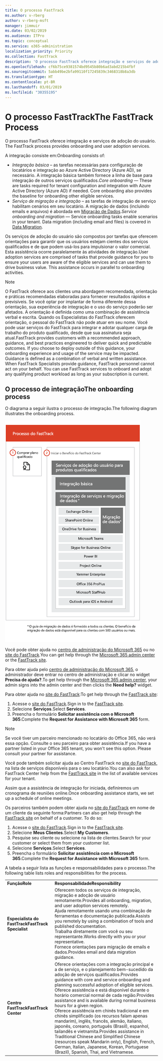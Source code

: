 ```yaml
---
title: O processo FastTrack
ms.author: v-rberg
author: v-rberg-msft
manager: jimmuir
ms.date: 03/02/2019
ms.audience: ITPro
ms.topic: conceptual
ms.service: o365-administration
localization_priority: Priority
ms.collection: FastTrack
description: 'O processo FastTrack oferece integração e serviços de adoção do usuário. '
ms.openlocfilehash: cf6b75ce9381574bd9545b80b6ad3abd215b4fbf
ms.sourcegitcommit: 5abb49be2bfa99110f17245839c3468318b8a3db
ms.translationtype: HT
ms.contentlocale: pt-BR
ms.lasthandoff: 03/01/2019
ms.locfileid: "30355195"
---
```

# <a name="the-fasttrack-process"></a><span data-ttu-id="b817a-103">O processo FastTrack</span><span class="sxs-lookup"><span data-stu-id="b817a-103">The FastTrack Process</span></span>

<span data-ttu-id="b817a-104">O processo FastTrack oferece integração e serviços de adoção do usuário. </span><span class="sxs-lookup"><span data-stu-id="b817a-104">The FastTrack process provides onboarding and user adoption services.</span></span> 
  
<span data-ttu-id="b817a-105">A integração consiste em:</span><span class="sxs-lookup"><span data-stu-id="b817a-105">Onboarding consists of:</span></span>
  
- <span data-ttu-id="b817a-p101">*Integração básica* – as tarefas necessárias para configuração de locatários e integração ao Azure Active Directory (Azure AD), se necessário. A integração básica também fornece a linha de base para integração de outros serviços qualificados.</span><span class="sxs-lookup"><span data-stu-id="b817a-p101">*Core onboarding* — These are tasks required for tenant configuration and integration with Azure Active Directory (Azure AD) if needed. Core onboarding also provides the baseline for onboarding other eligible services.</span></span> 
- <span data-ttu-id="b817a-p102">*Serviço de migração e integração* – as tarefas de integração de serviço habilitam cenários em seu locatário. A migração de dados (incluindo emails e arquivos) é abordada em [Migração de Dados](O365-data-migration.md).</span><span class="sxs-lookup"><span data-stu-id="b817a-p102">*Service onboarding and migration* — Service onboarding tasks enable scenarios in your tenant. Data migration (including email and files) is covered in [Data Migration](O365-data-migration.md).</span></span> 
    
<span data-ttu-id="b817a-p103">Os serviços de adoção do usuário são compostos por tarefas que oferecem orientações para garantir que os usuários estejam cientes dos serviços qualificados e de que podem usá-los para impulsionar o valor comercial. Esta assistência ocorre paralelamente às atividades de integração.</span><span class="sxs-lookup"><span data-stu-id="b817a-p103">User adoption services are comprised of tasks that provide guidance for you to ensure your users are aware of the eligible services and can use them to drive business value. This assistance occurs in parallel to onboarding activities.</span></span>
  
> [!NOTE]
> <span data-ttu-id="b817a-p104">O FastTrack oferece aos clientes uma abordagem recomendada, orientação e práticas recomendadas elaboradas para fornecer resultados rápidos e previsíveis. Se você optar por implantar de forma diferente dessa orientação, sua experiência de integração e o uso do serviço poderão ser afetados. A orientação é definida como uma combinação de assistência verbal e escrita. Quando os Especialistas do FastTrack oferecem orientação, o pessoal do FastTrack não pode atuar em seu nome. Você pode usar serviços do FastTrack para integrar e adotar qualquer carga de trabalho do produto qualificado, desde que sua assinatura seja atual.</span><span class="sxs-lookup"><span data-stu-id="b817a-p104">FastTrack provides customers with a recommended approach, guidance, and best practices engineered to deliver quick and predictable outcomes. If you choose to deploy outside of this guidance, your onboarding experience and usage of the service may be impacted. Guidance is defined as a combination of verbal and written assistance. When FastTrack Specialists provide guidance, FastTrack personnel cannot act on your behalf. You can use FastTrack services to onboard and adopt any qualifying product workload as long as your subscription is current.</span></span> 
  
## <a name="the-onboarding-process"></a><span data-ttu-id="b817a-117">O processo de integração</span><span class="sxs-lookup"><span data-stu-id="b817a-117">The onboarding process</span></span>

<span data-ttu-id="b817a-118">O diagrama a seguir ilustra o processo de integração.</span><span class="sxs-lookup"><span data-stu-id="b817a-118">The following diagram illustrates the onboarding process.</span></span>
  
![Linha do tempo para uso do benefício de Integração](media/O365-Onboarding-Timeline.png)
  
<span data-ttu-id="b817a-120">Você pode obter ajuda no [centro de administração do Microsoft 365](https://go.microsoft.com/fwlink/?linkid=2032704) ou no [site do FastTrack](https://go.microsoft.com/fwlink/?linkid=780698).</span><span class="sxs-lookup"><span data-stu-id="b817a-120">You can get help through the [Microsoft 365 admin center](https://go.microsoft.com/fwlink/?linkid=2032704) or the [FastTrack site](https://go.microsoft.com/fwlink/?linkid=780698).</span></span> 

<span data-ttu-id="b817a-121">Para obter ajuda pelo [centro de administração do Microsoft 365](https://go.microsoft.com/fwlink/?linkid=2032704), o administrador deve entrar no centro de administração e clicar no widget **Precisa de ajuda?**.</span><span class="sxs-lookup"><span data-stu-id="b817a-121">To get help through the [Microsoft 365 admin center](https://go.microsoft.com/fwlink/?linkid=2032704), your admin signs into the admin center and then clicks the **Need help?** widget.</span></span> 

<span data-ttu-id="b817a-122">Para obter ajuda no [site do FastTrack](https://go.microsoft.com/fwlink/?linkid=780698):</span><span class="sxs-lookup"><span data-stu-id="b817a-122">To get help through the [FastTrack site](https://go.microsoft.com/fwlink/?linkid=780698):</span></span> 
1.  <span data-ttu-id="b817a-123">Acesse o [site do FastTrack](https://go.microsoft.com/fwlink/?linkid=780698).</span><span class="sxs-lookup"><span data-stu-id="b817a-123">Sign in to the [FastTrack site](https://go.microsoft.com/fwlink/?linkid=780698).</span></span> 
2.  <span data-ttu-id="b817a-124">Selecione **Serviços**.</span><span class="sxs-lookup"><span data-stu-id="b817a-124">Select **Services**.</span></span>
3.  <span data-ttu-id="b817a-125">Preencha o formulário **Solicitar assistência com o Microsoft 365**.</span><span class="sxs-lookup"><span data-stu-id="b817a-125">Complete the **Request for Assistance with Microsoft 365** form.</span></span> 
> [!NOTE]
>  <span data-ttu-id="b817a-p105">Se você tiver um parceiro mencionado no locatário do Office 365, não verá essa opção. Consulte o seu parceiro para obter assistência.</span><span class="sxs-lookup"><span data-stu-id="b817a-p105">If you have a partner listed in your Office 365 tenant, you won't see this option. Please consult your partner for assistance.</span></span> 
  
 <span data-ttu-id="b817a-128">Você pode também solicitar ajuda ao Centro FastTrack no [site do FastTrack](https://go.microsoft.com/fwlink/?linkid=780698), na lista de serviços disponíveis para o seu locatário.</span><span class="sxs-lookup"><span data-stu-id="b817a-128">You can also ask for FastTrack Center help from the [FastTrack site](https://go.microsoft.com/fwlink/?linkid=780698) in the list of available services for your tenant.</span></span> 
    
 <span data-ttu-id="b817a-129">Assim que a assistência de integração for iniciada, definiremos um cronograma de reuniões online.</span><span class="sxs-lookup"><span data-stu-id="b817a-129">Once onboarding assistance starts, we set up a schedule of online meetings.</span></span>
    
<span data-ttu-id="b817a-p106">Os parceiros também podem obter ajuda no [site do FastTrack](https://go.microsoft.com/fwlink/?linkid=780698) em nome de um cliente da seguinte forma:</span><span class="sxs-lookup"><span data-stu-id="b817a-p106">Partners can also get help through the [FastTrack site](https://go.microsoft.com/fwlink/?linkid=780698) on behalf of a customer. To do so:</span></span>
1.  <span data-ttu-id="b817a-132">Acesse o [site do FastTrack](https://go.microsoft.com/fwlink/?linkid=780698).</span><span class="sxs-lookup"><span data-stu-id="b817a-132">Sign in to the [FastTrack site](https://go.microsoft.com/fwlink/?linkid=780698).</span></span> 
2.  <span data-ttu-id="b817a-133">Selecione **Meus Clientes**.</span><span class="sxs-lookup"><span data-stu-id="b817a-133">Select **My Customers**.</span></span>
3.  <span data-ttu-id="b817a-134">Pesquise seu cliente ou selecione na lista de clientes.</span><span class="sxs-lookup"><span data-stu-id="b817a-134">Search for your customer or select them from your customer list.</span></span>
4.  <span data-ttu-id="b817a-135">Selecione **Serviços**.</span><span class="sxs-lookup"><span data-stu-id="b817a-135">Select **Services**.</span></span>
5.  <span data-ttu-id="b817a-136">Preencha o formulário **Solicitar assistência com o Microsoft 365**.</span><span class="sxs-lookup"><span data-stu-id="b817a-136">Complete the **Request for Assistance with Microsoft 365** form.</span></span> 

<span data-ttu-id="b817a-137">A tabela a seguir lista as funções e responsabilidades para o processo.</span><span class="sxs-lookup"><span data-stu-id="b817a-137">The following table lists roles and responsibilities for the process.</span></span>
    
|||
|:-----|:-----|
|<span data-ttu-id="b817a-138">**Função**</span><span class="sxs-lookup"><span data-stu-id="b817a-138">**Role**</span></span> <br/> |<span data-ttu-id="b817a-139">**Responsabilidade**</span><span class="sxs-lookup"><span data-stu-id="b817a-139">**Responsibility**</span></span> <br/> |
|<span data-ttu-id="b817a-140">**Especialista do FastTrack**</span><span class="sxs-lookup"><span data-stu-id="b817a-140">**FastTrack Specialist**</span></span> <br/> |<span data-ttu-id="b817a-141">Oferecem todos os serviços de integração, migração e adoção de usuário remotamente.</span><span class="sxs-lookup"><span data-stu-id="b817a-141">Provides all onboarding, migration, and user adoption services remotely.</span></span>  <br/> <span data-ttu-id="b817a-142">Ajuda remotamente usando uma combinação de ferramentas e documentação publicada.</span><span class="sxs-lookup"><span data-stu-id="b817a-142">Assists you remotely by using a combination of tools and published documentation.</span></span> <br/> <span data-ttu-id="b817a-143">Trabalha diretamente com você ou seu representante.</span><span class="sxs-lookup"><span data-stu-id="b817a-143">Works directly with you or your representative.</span></span> <br/> <span data-ttu-id="b817a-144">Fornece orientações para migração de emails e dados.</span><span class="sxs-lookup"><span data-stu-id="b817a-144">Provides email and data migration guidance.</span></span>|
|<span data-ttu-id="b817a-145">**Centro FastTrack**</span><span class="sxs-lookup"><span data-stu-id="b817a-145">**FastTrack Center**</span></span>  <br/> |<span data-ttu-id="b817a-146">Oferece orientações com a integração principal e a de serviço, e o planejamento bem-sucedido da adoção de serviços qualificados.</span><span class="sxs-lookup"><span data-stu-id="b817a-146">Provides guidance with core and service onboarding and planning successful adoption of eligible services.</span></span>  <br/> <span data-ttu-id="b817a-147">Oferece assistência e está disponível durante o horário comercial normal de cada região.</span><span class="sxs-lookup"><span data-stu-id="b817a-147">Provides assistance and is available during normal business hours for a given region.</span></span> <br/> <span data-ttu-id="b817a-148">Oferece assistência em chinês tradicional e em chinês simplificado (os recursos falam apenas mandarim), inglês, francês, alemão, italiano, japonês, coreano, português (Brasil), espanhol, tailandês e vietnamita.</span><span class="sxs-lookup"><span data-stu-id="b817a-148">Provides assistance in Traditional Chinese and Simplified Chinese (resources speak Mandarin only), English, French, German, Italian, Japanese, Korean, Portuguese (Brazil), Spanish, Thai, and Vietnamese.</span></span>|


  

